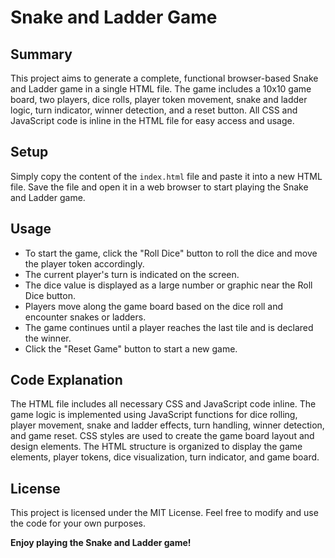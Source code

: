# Snake and Ladder Game

## Summary
This project aims to generate a complete, functional browser-based Snake and Ladder game in a single HTML file. The game includes a 10x10 game board, two players, dice rolls, player token movement, snake and ladder logic, turn indicator, winner detection, and a reset button. All CSS and JavaScript code is inline in the HTML file for easy access and usage.

## Setup
Simply copy the content of the `index.html` file and paste it into a new HTML file. Save the file and open it in a web browser to start playing the Snake and Ladder game.

## Usage
- To start the game, click the "Roll Dice" button to roll the dice and move the player token accordingly.
- The current player's turn is indicated on the screen.
- The dice value is displayed as a large number or graphic near the Roll Dice button.
- Players move along the game board based on the dice roll and encounter snakes or ladders.
- The game continues until a player reaches the last tile and is declared the winner.
- Click the "Reset Game" button to start a new game.

## Code Explanation
The HTML file includes all necessary CSS and JavaScript code inline. The game logic is implemented using JavaScript functions for dice rolling, player movement, snake and ladder effects, turn handling, winner detection, and game reset. CSS styles are used to create the game board layout and design elements. The HTML structure is organized to display the game elements, player tokens, dice visualization, turn indicator, and game board.

## License
This project is licensed under the MIT License. Feel free to modify and use the code for your own purposes.

**Enjoy playing the Snake and Ladder game!**